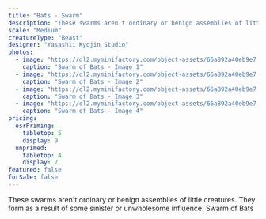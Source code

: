 ```yaml
---
title: "Bats - Swarm"
description: "These swarms aren't ordinary or benign assemblies of little creatures. They form as a result of some sinister or unwholesome influence. Swarm of Bats"
scale: "Medium"
creatureType: "Beast"
designer: "Yasashii Kyojin Studio"
photos:
  - image: "https://dl2.myminifactory.com/object-assets/66a892a40eb9e7.82445598/images/720X720-Swarm_Bats_01_PS.jpg"
    caption: "Swarm of Bats - Image 1"
  - image: "https://dl2.myminifactory.com/object-assets/66a892a40eb9e7.82445598/images/720X720-Swarm_Bats_01_SCALE.jpg"
    caption: "Swarm of Bats - Image 2"
  - image: "https://dl2.myminifactory.com/object-assets/66a892a40eb9e7.82445598/images/720X720-Swarm_Bats_01_C.jpg"
    caption: "Swarm of Bats - Image 3"
  - image: "https://dl2.myminifactory.com/object-assets/66a892a40eb9e7.82445598/images/720X720-Swarm_Bats_01_B.jpg"
    caption: "Swarm of Bats - Image 4"
pricing:
  osrPriming:
    tabletop: 5
    display: 9
  unprimed:
    tabletop: 4
    display: 7
featured: false
forSale: false
---
```


These swarms aren't ordinary or benign assemblies of little creatures. They form as a result of some sinister or unwholesome influence. Swarm of Bats